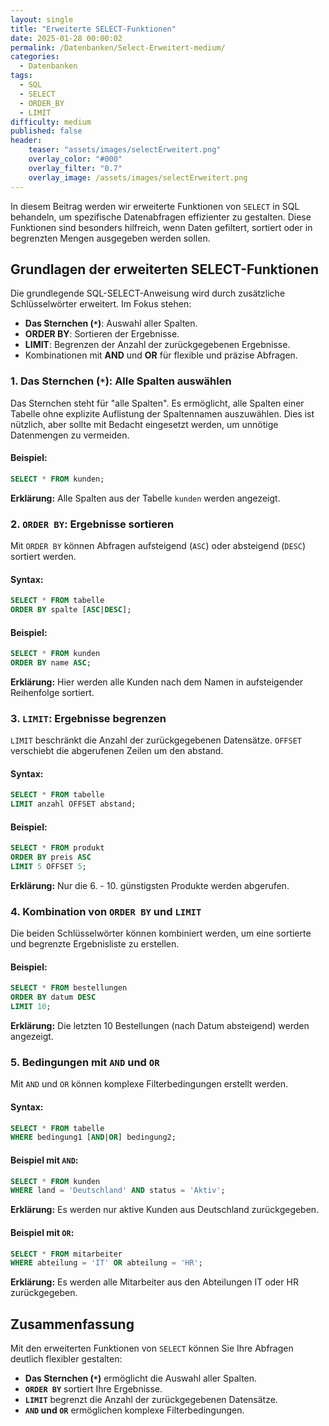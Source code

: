 ```yaml
---
layout: single
title: "Erweiterte SELECT-Funktionen"
date: 2025-01-28 00:00:02
permalink: /Datenbanken/Select-Erweitert-medium/
categories:
  - Datenbanken
tags:
  - SQL
  - SELECT
  - ORDER_BY
  - LIMIT
difficulty: medium
published: false
header:
    teaser: "assets/images/selectErweitert.png"
    overlay_color: "#000"
    overlay_filter: "0.7"
    overlay_image: /assets/images/selectErweitert.png
---
```


In diesem Beitrag werden wir erweiterte Funktionen von `SELECT` in SQL behandeln, um spezifische Datenabfragen effizienter zu gestalten. Diese Funktionen sind besonders hilfreich, wenn Daten gefiltert, sortiert oder in begrenzten Mengen ausgegeben werden sollen.

## Grundlagen der erweiterten SELECT-Funktionen
Die grundlegende SQL-SELECT-Anweisung wird durch zusätzliche Schlüsselwörter erweitert. Im Fokus stehen:

- **Das Sternchen (`*`)**: Auswahl aller Spalten.
- **ORDER BY**: Sortieren der Ergebnisse.
- **LIMIT**: Begrenzen der Anzahl der zurückgegebenen Ergebnisse.
- Kombinationen mit **AND** und **OR** für flexible und präzise Abfragen.

### 1. Das Sternchen (`*`): Alle Spalten auswählen
Das Sternchen steht für "alle Spalten". Es ermöglicht, alle Spalten einer Tabelle ohne explizite Auflistung der Spaltennamen auszuwählen. Dies ist nützlich, aber sollte mit Bedacht eingesetzt werden, um unnötige Datenmengen zu vermeiden.

#### Beispiel:
```sql
SELECT * FROM kunden;
```
**Erklärung:** Alle Spalten aus der Tabelle `kunden` werden angezeigt.

### 2. `ORDER BY`: Ergebnisse sortieren
Mit `ORDER BY` können Abfragen aufsteigend (`ASC`) oder absteigend (`DESC`) sortiert werden.

#### Syntax:
```sql
SELECT * FROM tabelle
ORDER BY spalte [ASC|DESC];
```

#### Beispiel:
```sql
SELECT * FROM kunden
ORDER BY name ASC;
```
**Erklärung:** Hier werden alle Kunden nach dem Namen in aufsteigender Reihenfolge sortiert.

### 3. `LIMIT`: Ergebnisse begrenzen
`LIMIT` beschränkt die Anzahl der zurückgegebenen Datensätze.
`OFFSET` verschiebt die abgerufenen Zeilen um den abstand.

#### Syntax:
```sql
SELECT * FROM tabelle
LIMIT anzahl OFFSET abstand;
```

#### Beispiel:
```sql
SELECT * FROM produkt
ORDER BY preis ASC
LIMIT 5 OFFSET 5;
```
**Erklärung:** Nur die 6. - 10. günstigsten Produkte werden abgerufen.

### 4. Kombination von `ORDER BY` und `LIMIT`
Die beiden Schlüsselwörter können kombiniert werden, um eine sortierte und begrenzte Ergebnisliste zu erstellen.

#### Beispiel:
```sql
SELECT * FROM bestellungen
ORDER BY datum DESC
LIMIT 10;
```
**Erklärung:** Die letzten 10 Bestellungen (nach Datum absteigend) werden angezeigt.

### 5. Bedingungen mit `AND` und `OR`
Mit `AND` und `OR` können komplexe Filterbedingungen erstellt werden.

#### Syntax:
```sql
SELECT * FROM tabelle
WHERE bedingung1 [AND|OR] bedingung2;
```

#### Beispiel mit `AND`:
```sql
SELECT * FROM kunden
WHERE land = 'Deutschland' AND status = 'Aktiv';
```
**Erklärung:** Es werden nur aktive Kunden aus Deutschland zurückgegeben.

#### Beispiel mit `OR`:
```sql
SELECT * FROM mitarbeiter
WHERE abteilung = 'IT' OR abteilung = 'HR';
```
**Erklärung:** Es werden alle Mitarbeiter aus den Abteilungen IT oder HR zurückgegeben.

## Zusammenfassung
Mit den erweiterten Funktionen von `SELECT` können Sie Ihre Abfragen deutlich flexibler gestalten:

- **Das Sternchen (`*`)** ermöglicht die Auswahl aller Spalten.
- **`ORDER BY`** sortiert Ihre Ergebnisse.
- **`LIMIT`** begrenzt die Anzahl der zurückgegebenen Datensätze.
- **`AND` und `OR`** ermöglichen komplexe Filterbedingungen.